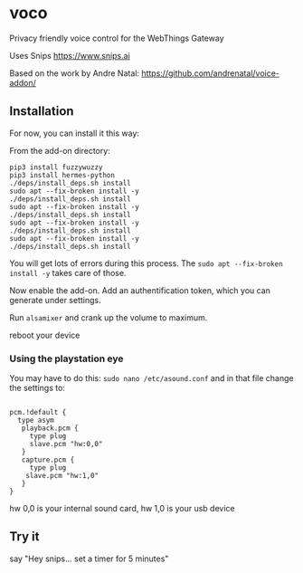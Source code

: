 # voco
Privacy friendly voice control for the WebThings Gateway

Uses Snips
https://www.snips.ai

Based on the work by Andre Natal:
https://github.com/andrenatal/voice-addon/


## Installation

For now, you can install it this way:

From the add-on directory:
```
pip3 install fuzzywuzzy
pip3 install hermes-python
./deps/install_deps.sh install
sudo apt --fix-broken install -y
./deps/install_deps.sh install
sudo apt --fix-broken install -y
./deps/install_deps.sh install
sudo apt --fix-broken install -y
./deps/install_deps.sh install
sudo apt --fix-broken install -y
./deps/install_deps.sh install
```
You will get lots of errors during this process. The `sudo apt --fix-broken install -y` takes care of those.

Now enable the add-on. Add an authentification token, which you can generate under settings.

Run `alsamixer` and crank up the volume to maximum.

reboot your device


### Using the playstation eye
You may have to do this:
`sudo nano /etc/asound.conf`
and in that file change the settings to:
```

pcm.!default {
  type asym
   playback.pcm {
     type plug
     slave.pcm "hw:0,0"
   }
   capture.pcm {
     type plug
    slave.pcm "hw:1,0"
   }
}

```

hw 0,0 is your internal sound card,
hw 1,0 is your usb device

## Try it

say "Hey snips... set a timer for 5 minutes"
